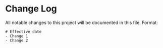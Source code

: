 # Change Log

All notable changes to this project will be documented in this file. Format:

```
# Effective date
- Change 1 
- Change 2
```
